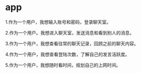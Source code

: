 ﻿# app

1.作为一个用户，我想输入账号和密码，登录聊天室。

2.作为一个用户。我想进入聊天室，发送消息和看到别人的消息。

3.作为一个用户，我想查看往常的聊天记录，回顾之前的聊天内容。

4.作为一个用户，我想查看登陆次数，了解自己的发言活跃度。

5.作为一个用户，我想随时看时间，规划自己的上网时间。
